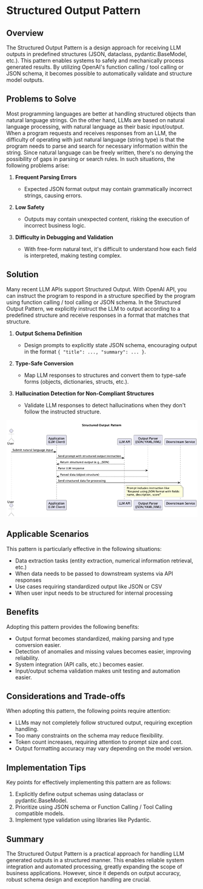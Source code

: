 # Structured Output Pattern

## Overview

The Structured Output Pattern is a design approach for receiving LLM outputs in predefined structures (JSON, dataclass, pydantic.BaseModel, etc.). This pattern enables systems to safely and mechanically process generated results. By utilizing OpenAI's function calling / tool calling or JSON schema, it becomes possible to automatically validate and structure model outputs.

## Problems to Solve

Most programming languages are better at handling structured objects than natural language strings. On the other hand, LLMs are based on natural language processing, with natural language as their basic input/output. When a program requests and receives responses from an LLM, the difficulty of operating with just natural language (string type) is that the program needs to parse and search for necessary information within the string. Since natural language can be freely written, there's no denying the possibility of gaps in parsing or search rules. In such situations, the following problems arise:

1. **Frequent Parsing Errors**
   - Expected JSON format output may contain grammatically incorrect strings, causing errors.

2. **Low Safety**
   - Outputs may contain unexpected content, risking the execution of incorrect business logic.

3. **Difficulty in Debugging and Validation**
   - With free-form natural text, it's difficult to understand how each field is interpreted, making testing complex.

## Solution

Many recent LLM APIs support Structured Output. With OpenAI API, you can instruct the program to respond in a structure specified by the program using function calling / tool calling or JSON schema. In the Structured Output Pattern, we explicitly instruct the LLM to output according to a predefined structure and receive responses in a format that matches that structure.

1. **Output Schema Definition**
   - Design prompts to explicitly state JSON schema, encouraging output in the format `{ "title": ..., "summary": ... }`.

2. **Type-Safe Conversion**
   - Map LLM responses to structures and convert them to type-safe forms (objects, dictionaries, structs, etc.).

3. **Hallucination Detection for Non-Compliant Structures**
   - Validate LLM responses to detect hallucinations when they don't follow the instructed structure.

![img](./uml/images/structured_output_pattern.png)

## Applicable Scenarios

This pattern is particularly effective in the following situations:

- Data extraction tasks (entity extraction, numerical information retrieval, etc.)
- When data needs to be passed to downstream systems via API responses
- Use cases requiring standardized output like JSON or CSV
- When user input needs to be structured for internal processing

## Benefits

Adopting this pattern provides the following benefits:

- Output format becomes standardized, making parsing and type conversion easier.
- Detection of anomalies and missing values becomes easier, improving reliability.
- System integration (API calls, etc.) becomes easier.
- Input/output schema validation makes unit testing and automation easier.

## Considerations and Trade-offs

When adopting this pattern, the following points require attention:

- LLMs may not completely follow structured output, requiring exception handling.
- Too many constraints on the schema may reduce flexibility.
- Token count increases, requiring attention to prompt size and cost.
- Output formatting accuracy may vary depending on the model version.

## Implementation Tips

Key points for effectively implementing this pattern are as follows:

1. Explicitly define output schemas using dataclass or pydantic.BaseModel.
2. Prioritize using JSON schema or Function Calling / Tool Calling compatible models.
3. Implement type validation using libraries like Pydantic.

## Summary

The Structured Output Pattern is a practical approach for handling LLM generated outputs in a structured manner. This enables reliable system integration and automated processing, greatly expanding the scope of business applications. However, since it depends on output accuracy, robust schema design and exception handling are crucial.
